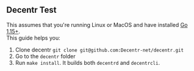 ## Decentr Test

This assumes that you're running Linux or MacOS and have installed [Go 1.15+](https://golang.org/dl/).  
This guide helps you:

1. Clone decentr `git clone git@github.com:Decentr-net/decentr.git`
2. Go to the `decentr` folder
3. Run `make install`. It builds both `decentrd` and `decentrcli`. 